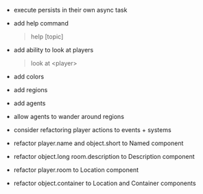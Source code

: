 - execute persists in their own async task

- add help command

  > help \[topic\]

- add ability to look at players

  > look at <player\>

- add colors

- add regions

- add agents

- allow agents to wander around regions

- consider refactoring player actions to events + systems

- refactor player.name and object.short to Named component

- refactor object.long room.description to Description component

- refactor player.room to Location component

- refactor object.container to Location and Container components

